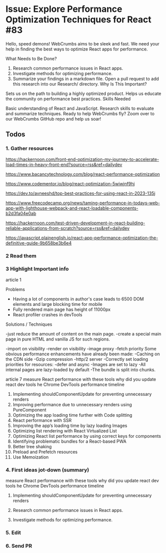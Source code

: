 # Issue: Explore Performance Optimization Techniques for React #83

Hello, speed demons! WebCrumbs aims to be sleek and fast. We need your help in finding the best ways to optimize React apps for performance.

What Needs to Be Done?

1. Research common performance issues in React apps.
2. Investigate methods for optimizing performance.
3. Summarize your findings in a markdown file.
Open a pull request to add this research into our Research/ directory.
Why Is This Important?

Sets us on the path to building a highly optimized product.
Helps us educate the community on performance best practices.
Skills Needed

Basic understanding of React and JavaScript.
Research skills to evaluate and summarize techniques.
Ready to help WebCrumbs fly? Zoom over to our WebCrumbs GitHub repo and help us soar!

## Todos
### 1. Gather resources
https://hackernoon.com/front-end-optimization-my-journey-to-accelerate-load-times-in-heavy-front-end?source=rss&ref=dailydev

https://www.bacancytechnology.com/blog/react-performance-optimization


https://www.codementor.io/blog/react-optimization-5wiwjnf9hj

https://dev.to/avneeshd/top-best-practices-for-using-react-in-2023-135j

https://www.freecodecamp.org/news/taming-performance-in-todays-web-app-with-lighthouse-webpack-and-react-loadable-components-b2d3fa04e0ab

https://hackernoon.com/test-driven-development-in-react-building-reliable-applications-from-scratch?source=rss&ref=dailydev

https://javascript.plainenglish.io/react-app-performance-optimization-the-definitive-guide-9b658be3b6e4

### 2 Read them

### 3 Highlight Important info
article 1

Problems
- Having a lot of components in author's case leads to 6500 DOM elements and large blocking time for mobile
- Fully rendered main page has height of 11000px
- React profiler crashes in devTools


Solutions / Techniques

-just reduce the amount of content on the main page.
-create a special main page in pure HTML and vanilla JS for such regions.

-import on visibility
-render on visibility
-image proxy
-fetch priority
Some obvious performance enhancements have already been made:
-Caching on the CDN side
-Gzip compression
-http/2 server
-Correctly set loading priorities for resources: -defer and async
-Images are set to lazy
-All internal pages are lazy-loaded by default
-The bundle is split into chunks.

article 7
measure React performance with these tools
why did you update
react dev tools
he Chrome DevTools performance timeline
1. Implementing shouldComponentUpdate for preventing unnecessary renders
2. Improving performance due to unnecessary renders using PureComponent
3. Optimizing the app loading time further with Code splitting
4. React performance with SSR
5. Improving the app’s loading time by lazy loading Images
6. Optimizing list rendering with React Virtualized List
7. Optimizing React list performance by using correct keys for components
8. Identifying problematic bundles for a React-based PWA
9. Better tree shaking
10. Preload and Prefetch resources
11. Use Memoization


### 4. First ideas jot-down (summary)
measure React performance with these tools
why did you update
react dev tools
he Chrome DevTools performance timeline
1. Implementing shouldComponentUpdate for preventing unnecessary renders


1. Research common performance issues in React apps.


2. Investigate methods for optimizing performance.


### 5. Edit

### 6. Send PR




